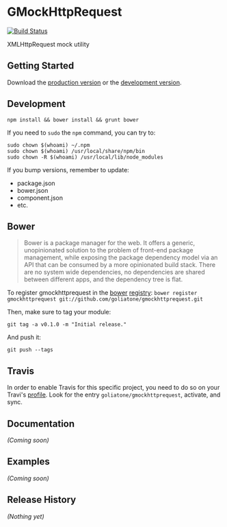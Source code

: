 # GMockHttpRequest

[![Build Status](https://secure.travis-ci.org/goliatone/gmockhttprequest.png)](http://travis-ci.org/goliatone/gmockhttprequest)

XMLHttpRequest mock utility

## Getting Started
Download the [production version][min] or the [development version][max].

[min]: https://raw.github.com/goliatone/gmockhttprequest/master/dist/gmockhttprequest.min.js
[max]: https://raw.github.com/goliatone/gmockhttprequest/master/dist/gmockhttprequest.js

## Development
`npm install && bower install && grunt bower`

If you need to `sudo` the `npm` command, you can try to:

```terminal
sudo chown $(whoami) ~/.npm
sudo chown $(whoami) /usr/local/share/npm/bin
sudo chown -R $(whoami) /usr/local/lib/node_modules
```


If you bump versions, remember to update:
- package.json
- bower.json
- component.json
- etc.


## Bower
>Bower is a package manager for the web. It offers a generic, unopinionated solution to the problem of front-end package management, while exposing the package dependency model via an API that can be consumed by a more opinionated build stack. There are no system wide dependencies, no dependencies are shared between different apps, and the dependency tree is flat.

To register gmockhttprequest in the [bower](http://bower.io/) [registry](http://sindresorhus.com/bower-components/):
`bower register gmockhttprequest git://github.com/goliatone/gmockhttprequest.git`

Then, make sure to tag your module:

`git tag -a v0.1.0 -m "Initial release."`

And push it:

`git push --tags`


## Travis
In order to enable Travis for this specific project, you need to do so on your Travi's [profile](https://travis-ci.org/profile). Look for the entry `goliatone/gmockhttprequest`, activate, and sync.


## Documentation
_(Coming soon)_

## Examples
_(Coming soon)_

## Release History
_(Nothing yet)_

